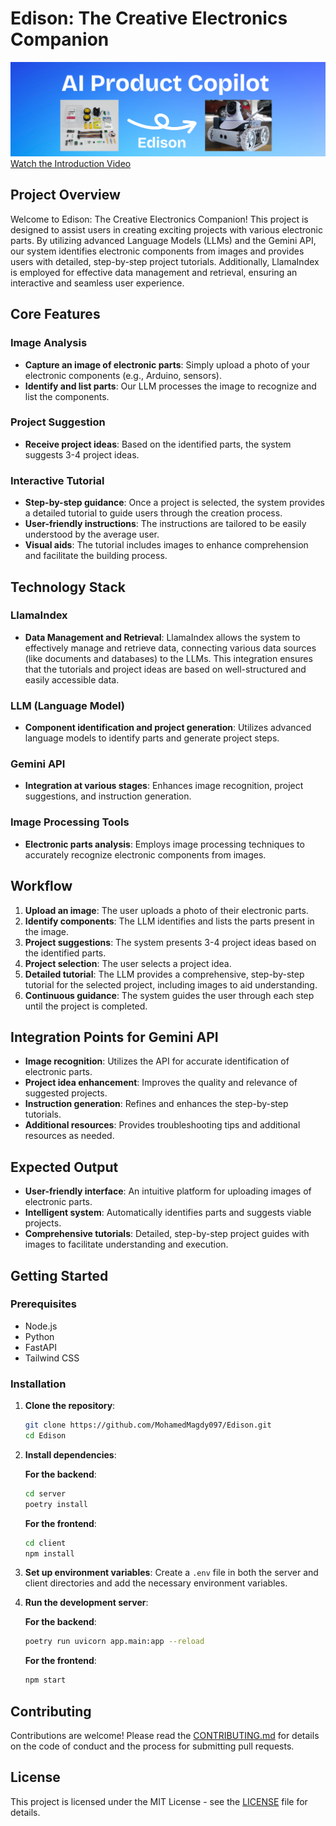 # Edison: The Creative Electronics Companion

![Banner](./docs/banner.png)
[Watch the Introduction Video](https://youtu.be/HfTonOn_Yf8)
## Project Overview

Welcome to Edison: The Creative Electronics Companion! This project is designed to assist users in creating exciting projects with various electronic parts. By utilizing advanced Language Models (LLMs) and the Gemini API, our system identifies electronic components from images and provides users with detailed, step-by-step project tutorials. Additionally, LlamaIndex is employed for effective data management and retrieval, ensuring an interactive and seamless user experience.

## Core Features

### Image Analysis

- **Capture an image of electronic parts**: Simply upload a photo of your electronic components (e.g., Arduino, sensors).
- **Identify and list parts**: Our LLM processes the image to recognize and list the components.

### Project Suggestion

- **Receive project ideas**: Based on the identified parts, the system suggests 3-4 project ideas.

### Interactive Tutorial

- **Step-by-step guidance**: Once a project is selected, the system provides a detailed tutorial to guide users through the creation process.
- **User-friendly instructions**: The instructions are tailored to be easily understood by the average user.
- **Visual aids**: The tutorial includes images to enhance comprehension and facilitate the building process.

## Technology Stack

### LlamaIndex

- **Data Management and Retrieval**: LlamaIndex allows the system to effectively manage and retrieve data, connecting various data sources (like documents and databases) to the LLMs. This integration ensures that the tutorials and project ideas are based on well-structured and easily accessible data.

### LLM (Language Model)

- **Component identification and project generation**: Utilizes advanced language models to identify parts and generate project steps.

### Gemini API

- **Integration at various stages**: Enhances image recognition, project suggestions, and instruction generation.

### Image Processing Tools

- **Electronic parts analysis**: Employs image processing techniques to accurately recognize electronic components from images.

## Workflow

1. **Upload an image**: The user uploads a photo of their electronic parts.
2. **Identify components**: The LLM identifies and lists the parts present in the image.
3. **Project suggestions**: The system presents 3-4 project ideas based on the identified parts.
4. **Project selection**: The user selects a project idea.
5. **Detailed tutorial**: The LLM provides a comprehensive, step-by-step tutorial for the selected project, including images to aid understanding.
6. **Continuous guidance**: The system guides the user through each step until the project is completed.

## Integration Points for Gemini API

- **Image recognition**: Utilizes the API for accurate identification of electronic parts.
- **Project idea enhancement**: Improves the quality and relevance of suggested projects.
- **Instruction generation**: Refines and enhances the step-by-step tutorials.
- **Additional resources**: Provides troubleshooting tips and additional resources as needed.

## Expected Output

- **User-friendly interface**: An intuitive platform for uploading images of electronic parts.
- **Intelligent system**: Automatically identifies parts and suggests viable projects.
- **Comprehensive tutorials**: Detailed, step-by-step project guides with images to facilitate understanding and execution.

## Getting Started

### Prerequisites

- Node.js
- Python
- FastAPI
- Tailwind CSS

### Installation

1. **Clone the repository**:

   ```bash
   git clone https://github.com/MohamedMagdy097/Edison.git
   cd Edison
   ```

2. **Install dependencies**:

   **For the backend**:

   ```bash
   cd server
   poetry install
   ```

   **For the frontend**:

   ```bash
   cd client
   npm install
   ```

3. **Set up environment variables**:
   Create a `.env` file in both the server and client directories and add the necessary environment variables.

4. **Run the development server**:

   **For the backend**:

   ```bash
   poetry run uvicorn app.main:app --reload
   ```

   **For the frontend**:

   ```bash
   npm start
   ```

## Contributing

Contributions are welcome! Please read the [CONTRIBUTING.md](CONTRIBUTING.md) for details on the code of conduct and the process for submitting pull requests.

## License

This project is licensed under the MIT License - see the [LICENSE](LICENSE) file for details.
